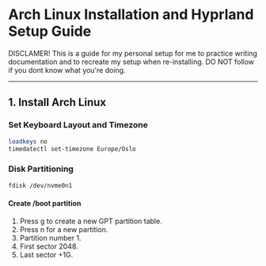 # **Arch Linux Installation and Hyprland Setup Guide**

DISCLAMER! This is a guide for my personal setup for me to practice writing documentation and to recreate my setup when re-installing. DO NOT follow if you dont know what you're doing.

---

## **1. Install Arch Linux**

### **Set Keyboard Layout and Timezone**
```bash
loadkeys no
timedatectl set-timezone Europe/Oslo
```

### **Disk Partitioning**

```bash
fdisk /dev/nvme0n1
```
#### **Create /boot partition**
1. Press g to create a new GPT partition table.
2. Press n for a new partition.
3. Partition number 1.
4. First sector 2048.
5. Last sector +1G.

